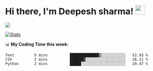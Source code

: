 # Hi there, I'm Deepesh sharma! <img src="https://raw.githubusercontent.com/MartinHeinz/MartinHeinz/master/wave.gif" width="30px">

![](https://camo.githubusercontent.com/992babdffd8c74a1502de375fbdf7e4d54773242/68747470733a2f2f6d656469612e67697068792e636f6d2f6d656469612f53576f536b4e36447854737a71494b4571762f67697068792e676966)

[![Stats](https://github-readme-stats.vercel.app/api?username=deepeshhsharma&show_icons=true&theme=radical)](https://github-readme-stats.vercel.app/api?username=deepeshhsharma&show_icons=true&theme=radical)&nbsp; &nbsp; &nbsp; &nbsp; &nbsp; &nbsp; &nbsp; &nbsp; &nbsp; &nbsp; 

📊 **My Coding Time this week:**
<!--START_SECTION:waka-->
```text
Text         5 mins          █████████████▒░░░░░░░░░░░   52.93 % 
CSV          2 mins          ██████▓░░░░░░░░░░░░░░░░░░   26.11 % 
Python       2 mins          █████░░░░░░░░░░░░░░░░░░░░   20.47 % 
```
<!--END_SECTION:waka-->
